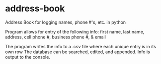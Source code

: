 # address-book
Address Book for logging names, phone #'s, etc. in python

Program allows for entry of the following info:
first name, last name, address, cell phone #, business phone #, & email

The program writes the info to a .csv file where each unique entry is in its own row
The database can be searched, edited, and appended. 
Info is output to the console.
